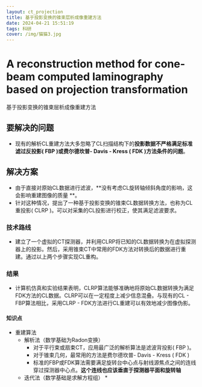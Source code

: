 ```yaml
---
layout: ct_projection
title: 基于投影变换的锥束层析成像重建方法
date: 2024-04-21 15:51:19
tags: 科研
cover: /img/猫猫3.jpg
---
```

# A reconstruction method for cone-beam computed laminography based on projection transformation

基于投影变换的锥束层析成像重建方法

## 要解决的问题

- 现有的解析CL重建方法大多忽略了CL扫描结构下的**投影数据不严格满足标准滤过反投影( FBP )或费尔德坎普- Davis - Kress ( FDK )方法条件的问题**。

## 解决方案

- 由于直接对原始CL数据进行滤波，**没有考虑CL旋转轴倾斜角度的影响，这会影响重建图像的质量 **。
- 针对这种情况，提出了一种基于投影变换的锥束CL数据转换方法，也称为CL重投影( CLRP )。可以对采集的CL投影进行校正，使其满足滤波要求。

### 技术路线

- 建立了一个虚拟的CT探测器，并利用CLRP将已知的CL数据转换为在虚拟探测器上的投影。然后，采用锥束CT中常用的FDK方法对转换后的数据进行重建。通过以上两个步骤实现CL重构。

### 结果

- 计算机仿真和实验结果表明，CLRP算法能够准确地将原始CL数据转换为满足FDK方法的CL数据。CLRP可以在一定程度上减少信息混叠。与现有的CL - FBP算法相比，采用CLRP - FDK方法进行CL重建可以有效地减少图像伪影。

#### 知识点

* 重建算法
  * 解析法（数学基础为Radon变换）
    * 对于平行束或扇束CT，应用最广泛的解析算法是滤波背投影( FBP )。
    * 对于锥束几何，最常用的方法是费尔德坎普- Davis - Kress ( FDK )
    * 标准的FBP或FDK算法需要满足旋转台中心点与射线源焦点之间的连线穿过探测器中心点。**这个连线也应该垂直于探测器平面和旋转轴**
  * 迭代法（数学基础是求解方程组）
    * 